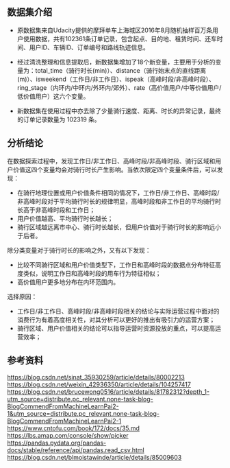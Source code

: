 ## 数据集介绍

* 原数据集来自Udacity提供的摩拜单车上海城区2016年8月随机抽样百万条用户使用数据，共有102361条订单记录，包含起点、目的地、租赁时间、还车时间、用户ID、车辆ID、订单编号和路线轨迹信息。

* 经过清洗整理和信息提取后，新数据集增加了18个新变量，主要用于分析的变量为：total_time（骑行时长(min)）、distance（骑行始末点的直线距离(m)）、isweekend（工作日/非工作日）、ispeak（高峰时段/非高峰时段）、ring_stage（内环内/中环内/外环内/郊外）、rate（高价值用户/中等价值用户/低价值用户）这六个变量。

* 新数据集在使用过程中亦去除了少量骑行速度、距离、时长的异常记录，最终的订单记录数量为 102319 条。



## 分析结论

在数据探索过程中，发现工作日/非工作日、高峰时段/非高峰时段、骑行区域和用户价值这四个变量均会对骑行时长产生影响。当依次限定四个变量条件后，可以发现：

* 在骑行地理位置或用户价值条件相同的情况下，工作日/非工作日、高峰时段/非高峰时段对于平均骑行时长的规律明显，高峰时段和非工作日的平均骑行时长高于非高峰时段和工作日；
* 用户价值越高、平均骑行时长越长；
* 骑行区域越远离市中心、骑行时长越长，但用户价值对于骑行时长的影响远小于后者。

除分类变量对于骑行时长的影响之外，又有以下发现：

* 比较不同骑行区域和用户价值类型下，工作日和高峰时段的数据点分布特征高度类似，说明工作日和高峰时段的用车行为特征相似；
* 高价值用户更多地分布在内环范围内。

选择原因：
* 工作日/非工作日、高峰时段/非高峰时段相关的结论与实际运营过程中面对的消费行为有着高度相关性，对其分析可以更好的推出有吸引力的运营方案；
* 骑行区域、用户价值相关的结论可以指导运营时资源投放的重点，可以提高运营效率；


## 参考资料

https://blog.csdn.net/sinat_35930259/article/details/80002213
https://blog.csdn.net/weixin_42936350/article/details/104257417
https://blog.csdn.net/brucewong0516/article/details/81782312?depth_1-utm_source=distribute.pc_relevant.none-task-blog-BlogCommendFromMachineLearnPai2-1&utm_source=distribute.pc_relevant.none-task-blog-BlogCommendFromMachineLearnPai2-1
https://www.cntofu.com/book/172/docs/35.md
https://lbs.amap.com/console/show/picker
https://pandas.pydata.org/pandas-docs/stable/reference/api/pandas.read_csv.html
https://blog.csdn.net/blmoistawinde/article/details/85009603

